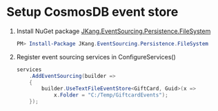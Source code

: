 # Setup CosmosDB event store

1. Install NuGet package [JKang.EventSourcing.Persistence.FileSystem](https://www.nuget.org/packages/JKang.EventSourcing.Persistence.FileSystem/)

    ```powershell
    PM> Install-Package JKang.EventSourcing.Persistence.FileSystem
    ```

1. Register event sourcing services in ConfigureServices()

    ```csharp
	services
        .AddEventSourcing(builder =>
        {
            builder.UseTextFileEventStore<GiftCard, Guid>(x =>
                x.Folder = "C:/Temp/GiftcardEvents");
        });
    ```
